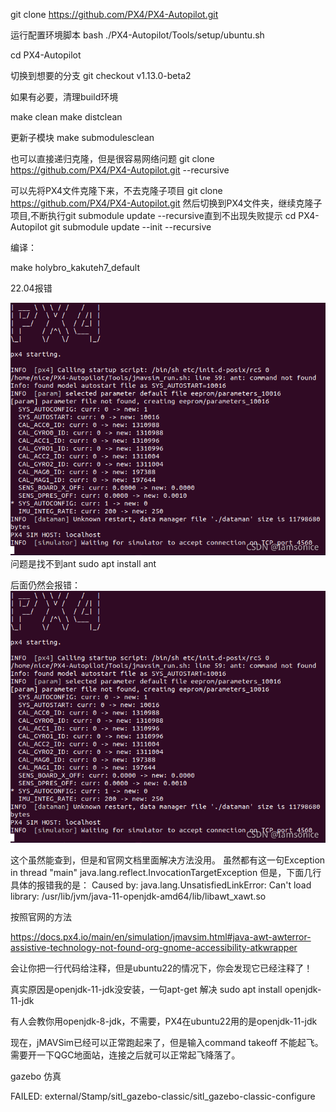 git clone https://github.com/PX4/PX4-Autopilot.git

运行配置环境脚本
bash ./PX4-Autopilot/Tools/setup/ubuntu.sh

cd PX4-Autopilot

切换到想要的分支
git checkout v1.13.0-beta2

如果有必要，清理build环境

make clean
make distclean

更新子模块
make submodulesclean


也可以直接递归克隆，但是很容易网络问题
git clone https://github.com/PX4/PX4-Autopilot.git --recursive

可以先将PX4文件克隆下来，不去克隆子项目
git clone https://github.com/PX4/PX4-Autopilot.git
然后切换到PX4文件夹，继续克隆子项目,不断执行git submodule update --recursive直到不出现失败提示
cd PX4-Autopilot
git submodule update --init --recursive


编译：

make holybro_kakuteh7_default


22.04报错


<img src="1.png">
问题是找不到ant
sudo apt  install ant

后面仍然会报错：
<img src="1.png">

这个虽然能查到，但是和官网文档里面解决方法没用。
虽然都有这一句Exception in thread "main" java.lang.reflect.InvocationTargetException
但是，下面几行具体的报错我的是：
Caused by: java.lang.UnsatisfiedLinkError: Can't load library: /usr/lib/jvm/java-11-openjdk-amd64/lib/libawt_xawt.so

按照官网的方法

https://docs.px4.io/main/en/simulation/jmavsim.html#java-awt-awterror-assistive-technology-not-found-org-gnome-accessibility-atkwrapper

会让你把一行代码给注释，但是ubuntu22的情况下，你会发现它已经注释了！


真实原因是openjdk-11-jdk没安装，一句apt-get 解决
sudo apt install openjdk-11-jdk

有人会教你用openjdk-8-jdk，不需要，PX4在ubuntu22用的是openjdk-11-jdk

现在，jMAVSim已经可以正常跑起来了，但是输入command takeoff 不能起飞。需要开一下QGC地面站，连接之后就可以正常起飞降落了。


gazebo 仿真

FAILED: external/Stamp/sitl_gazebo-classic/sitl_gazebo-classic-configure 
